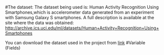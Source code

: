
#The dataset:
The dataset being used is: Human Activity Recognition Using Smartphones,which is accelerometer data generated from an experiment with Samsung Galaxy S smartphones.
A full description is available at the site where the data was obtained: 
http://archive.ics.uci.edu/ml/datasets/Human+Activity+Recognition+Using+Smartphones

You can download the dataset used in the project from [link]
#Variable (Fields)

[link]:https://d396qusza40orc.cloudfront.net/getdata%2Fprojectfiles%2FUCI%20HAR%20Dataset.zip




